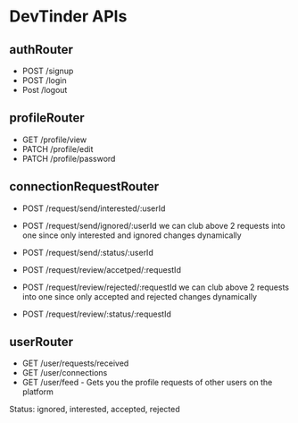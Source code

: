 # DevTinder APIs

## authRouter
- POST /signup
- POST /login
- Post /logout

## profileRouter
- GET /profile/view
- PATCH /profile/edit
- PATCH /profile/password

## connectionRequestRouter
- POST /request/send/interested/:userId
- POST /request/send/ignored/:userId
 we can club above 2 requests into one since only interested and ignored changes dynamically
- POST /request/send/:status/:userId

- POST /request/review/accetped/:requestId
- POST /request/review/rejected/:requestId
we can club above 2 requests into one since only accepted and rejected changes dynamically
- POST /request/review/:status/:requestId

## userRouter
- GET /user/requests/received
- GET /user/connections
- GET /user/feed - Gets you the profile requests of other users on the platform



Status: ignored, interested, accepted, rejected

